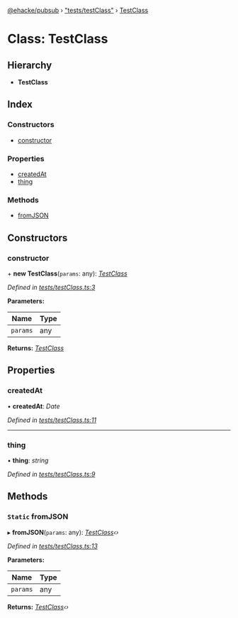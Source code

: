 [@ehacke/pubsub](../README.md) › ["tests/testClass"](../modules/_tests_testclass_.md) › [TestClass](_tests_testclass_.testclass.md)

# Class: TestClass

## Hierarchy

* **TestClass**

## Index

### Constructors

* [constructor](_tests_testclass_.testclass.md#constructor)

### Properties

* [createdAt](_tests_testclass_.testclass.md#createdat)
* [thing](_tests_testclass_.testclass.md#thing)

### Methods

* [fromJSON](_tests_testclass_.testclass.md#static-fromjson)

## Constructors

###  constructor

\+ **new TestClass**(`params`: any): *[TestClass](_tests_testclass_.testclass.md)*

*Defined in [tests/testClass.ts:3](https://github.com/ehacke/pubsub/blob/a6a5ba8/tests/testClass.ts#L3)*

**Parameters:**

Name | Type |
------ | ------ |
`params` | any |

**Returns:** *[TestClass](_tests_testclass_.testclass.md)*

## Properties

###  createdAt

• **createdAt**: *Date*

*Defined in [tests/testClass.ts:11](https://github.com/ehacke/pubsub/blob/a6a5ba8/tests/testClass.ts#L11)*

___

###  thing

• **thing**: *string*

*Defined in [tests/testClass.ts:9](https://github.com/ehacke/pubsub/blob/a6a5ba8/tests/testClass.ts#L9)*

## Methods

### `Static` fromJSON

▸ **fromJSON**(`params`: any): *[TestClass](_tests_testclass_.testclass.md)‹›*

*Defined in [tests/testClass.ts:13](https://github.com/ehacke/pubsub/blob/a6a5ba8/tests/testClass.ts#L13)*

**Parameters:**

Name | Type |
------ | ------ |
`params` | any |

**Returns:** *[TestClass](_tests_testclass_.testclass.md)‹›*
